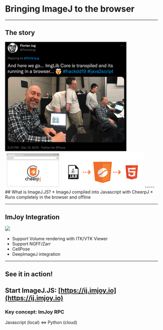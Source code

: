 # Bringing ImageJ to the browser
-----
## The story
<img style="width: 400px" src="https://raw.githubusercontent.com/oeway/slides/master/2021/bob-java2script-hackathon.png">
<br>
<img style="height: 120px" src="https://raw.githubusercontent.com/oeway/slides/master/2021/cheerpj-browser.png">
<img style="height: 120px" src="https://raw.githubusercontent.com/oeway/slides/master/2021/cheerpj-html5-conversion.png">
-----
## What is ImageJ.JS?
 * ImageJ compiled into Javascript with CheerpJ
 * Runs completely in the browser and offline

-----
## ImJoy Integration
<img style="width: 200px" src="https://imjoy.io/static/img/imjoy-logo-white.png">

 * Support Volume rendering with ITK/VTK Viewer
 * Support NGFF/Zarr
 * CellPose
 * DeepImageJ integration


-----
## See it in action!

Start ImageJ.JS: [https://ij.imjoy.io](https://ij.imjoy.io)
-----
<!-- .slide: data-state="demo1" -->
### Key concept: ImJoy RPC
<div>
Javascript (local)  ⇔  Python (cloud)
</div>
<div>
<div id="window-1" style="display: inline-block;width: 46%; height: calc(100vh - 200px);"></div>

<div id="window-2" style="display: inline-block;width: 46%; height: calc(100vh - 200px);"></div>
</div>

-----
<!-- .slide: data-state="ij-macro-1" -->
## Interactive slides and teaching

A basic ImageJ macro example:
<div id="macro-editor-1"></div>

-----
<!-- .slide: data-state="ij-macro-2" -->
## Another example

<div id="macro-editor-2"></div>

-----
## Limitations

 * Single-threaded
 * <4GB memory
 * ImageJ-1 only
 * File system


Is it a toy?
----- 
<!-- .slide: data-background="white" -->
## The bigger picture

<img style="width:100%;object-fit:contain;background-color: white;" src="https://docs.google.com/drawings/d/e/2PACX-1vQkX5zYF7Di41xuS4hfq0gctS28uZNdt9Nlc5d8oUMNoOsxuwGuNzAhCGaoXpq87yY_4iyDQd_mm_tm/pub?w=1310&amp;h=513">

-----
## The bigger picture
 * Massive dataset
 * Heavy and long computation
 * 6+ billion mobile users
 * Mature web industry
     - Ract/Vue/Angular, D3 etc.
 * Exciting new standards:
     - WebAssembly
     - WebGPU

-----
## The idea
ImageJ.JS <= `imjoy-rpc` => Binder + Fiji

 * Web Viewers <== N5/Zarr Store ==> Remote Fiji
 * Custom distributions of Fiji (similar to Binder)

-----
<!-- .slide: data-background="black" -->
### <img style="height:100px;" alt="BioImage Model Zoo" src="https://bioimage.io/static/img/bioimage-io-logo-white.svg">

<img style="height:calc(100% - 200px);object-fit:contain;background-color: white;" src="https://docs.google.com/drawings/d/e/2PACX-1vSh8qO-jxZcGKjg5w52IMTesAUMbOaOxc3XQgmW7zBBj6btMGAUjcgh6iHgaTyzI18Ld7SSHkbie2k2/pub?w=1057&amp;h=689">


-----
### Acknowledgements

ImageJ.JS is powered by the 🧠 and ❤️ of the ImJoy-Team, with the help from:
 * Wayne Rasband
 * Fiji/ImageJ community
 * Leaning Technologies


Follow us on twitter @ImJoyTeam


<!-- startup script  -->
```javascript execute
function startImageJ(){
  api.createWindow({src:"https://ij.imjoy.io", name:"ImageJ.JS"})  
}

async function initializeMacroEditor(editor_container, code){
    const editorElm = document.getElementById(editor_container);
    if(!editorElm) throw new Error("editor container not found: " + editor_container)
    editorElm.style.width = '90%';
    editorElm.style.display = 'inline-block';
    editorElm.style.height = 'calc(100vh - 200px)';
    // force update the slide
    Reveal.layout();
    let editorWindow;
    const config = {lang: 'javascript'}
    config.templates = [
        {
          name: "New",
          url: null,
          lang: 'javascript',
        },
        {
          name: "Sphere",
          url: "https://wsr.imagej.net/download/Examples/Macro/Sphere.ijm",
          lang: 'javascript',
        },
        {
          name: "OpenDialog Demo",
          url: "https://wsr.imagej.net/download/Examples/Macro/OpenDialog_Demo.ijm",
          lang: 'javascript',
        },
        {
          name: "Overlay",
          url: "https://wsr.imagej.net/download/Examples/Macro/Overlay.ijm",
          lang: 'javascript',
        }
      ]
    config.ui_elements = {
      run: {
          _rintf: true,
          type: 'button',
          label: "Run",
          icon: "play",
          visible: true,
          shortcut: 'Shift-Enter',
          async callback(content) {
              try {
                  let ij = await api.getWindow("ImageJ.JS-" + editor_container)
                  if(!ij){
                      //put the editor side by side
                      editorElm.style.width = '38.2%';
                      const ijElm = document.createElement('div');
                      ijElm.id = 'imagej-' + editor_container
                      ijElm.style.display = 'inline-block';
                      ijElm.style.width = '61.8%';
                      ijElm.style.height = editorElm.style.height;
                      editorElm.parentNode.insertBefore(ijElm, editorElm.nextSibling);
                      ij = await api.createWindow({src:"https://ij.imjoy.io", name:"ImageJ.JS-" + editor_container, window_id: 'imagej-' + editor_container})
                  }
                  await ij.runMacro(content)
              } catch (e) {
                  api.showMessage("Failed to run macro, error: " + e.toString());
              } finally {
                  editorWindow.updateUIElement('stop', {
                      visible: false
                  })
                  editorWindow.setLoader(false);
                  api.showProgress(100);
              }
          }
      },
    }
    editorWindow = await api.createWindow({
        src: 'https://if.imjoy.io',
        name: 'ImageJ Script Editor',
        config,
        window_id: editor_container,
        data: {code}
    })
}

Reveal.addEventListener('ij-macro-1', async ()=>{
    const code = `run("Blobs (25K)");
setAutoThreshold("Default");
setOption("BlackBackground", true);
run("Convert to Mask");
run("Analyze Particles...", "size=5-Infinity add");
`
    initializeMacroEditor('macro-editor-1', code)
})

Reveal.addEventListener('ij-macro-2', async ()=>{
    const response = await fetch("https://wsr.imagej.net/download/Examples/Macro/Colors_of_2021.ijm")
    const code = await response.text()
    initializeMacroEditor('macro-editor-2', code)
})

const PythonPluginCode = `
<config lang="json">
{
  "name": "PythonPlugin",
  "type": "native-python",
  "version": "0.1.0",
  "description": "[TODO: describe this plugin with one sentence.]",
  "tags": [],
  "ui": "",
  "cover": "",
  "inputs": null,
  "outputs": null,
  "flags": [],
  "icon": "extension",
  "api_version": "0.1.8",
  "env": "",
  "permissions": [],
  "requirements": [],
  "dependencies": []
}
</config>

<script lang="python">
from imjoy import api


class ImJoyPlugin():
    def setup(self):
        api.showMessage('Python plugin initialized')

    def add(self, a, b):
        return a + b

api.export(ImJoyPlugin())
</script>
`

const JSPluginCode = `
<config lang="json">
{
  "name": "JSPlugin",
  "type": "window",
  "tags": [],
  "ui": "",
  "version": "0.1.0",
  "cover": "",
  "description": "[TODO: describe this plugin with one sentence.]",
  "icon": "extension",
  "inputs": null,
  "outputs": null,
  "api_version": "0.1.8",
  "env": "",
  "permissions": [],
  "requirements": [],
  "dependencies": [],
  "defaults": {"w": 20, "h": 10}
}
</config>

<script lang="javascript">
window.callPython = async function(){
    const pythonPlugin = await api.getPlugin('PythonPlugin')
    const result = await pythonPlugin.add(10, 99)
    document.getElementById("result").innerHTML = "10 + 99 =" + result
}

class ImJoyPlugin {
  async setup() {
    api.log('initialized')
  }

  async run(ctx) {
  }
}
api.export(new ImJoyPlugin())
</script>

<window lang="html">
  <div>
    <button class="button" onclick="callPython()"> Calculate in Python</button>
    <h3 id="result"></h3>
  </div>
</window>

<style lang="css">

</style>
`
Reveal.addEventListener('demo1', async function(){
    await api.createWindow({src: 'https://if.imjoy.io', config: {fold: [1]}, data: {code: PythonPluginCode}, window_id: "window-2"})

    await api.createWindow({src: 'https://if.imjoy.io', config: {fold: [1, 29]}, data: {code: JSPluginCode}, window_id: "window-1"})
})
```
